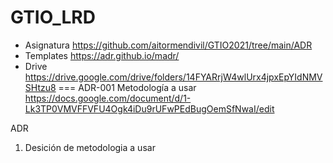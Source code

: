 # GTIO_LRD
 * Asignatura https://github.com/aitormendivil/GTIO2021/tree/main/ADR
 * Templates https://adr.github.io/madr/
 * Drive https://drive.google.com/drive/folders/14FYARrjW4wlUrx4jpxEpYIdNMVSHtzu8
  === ADR-001 Metodología a usar https://docs.google.com/document/d/1-Lk3TP0VMVFFVFU4Ogk4iDu9rUFwPEdBugOemSfNwaI/edit 

ADR
  1) Desición de metodologia a usar 
